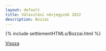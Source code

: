 ```yaml
---
layout: default
title: Választási névjegyzék 2022
description: Bozzai
---
```


{% include settlementHTMLs/Bozzai.html %}

[Vissza](./)